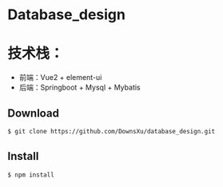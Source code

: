 # Database_design
# 技术栈：
 - 前端：Vue2 + element-ui
 - 后端：Springboot + Mysql + Mybatis

## Download
```sh
$ git clone https://github.com/DownsXu/database_design.git
```
## Install
```sh
$ npm install
```
